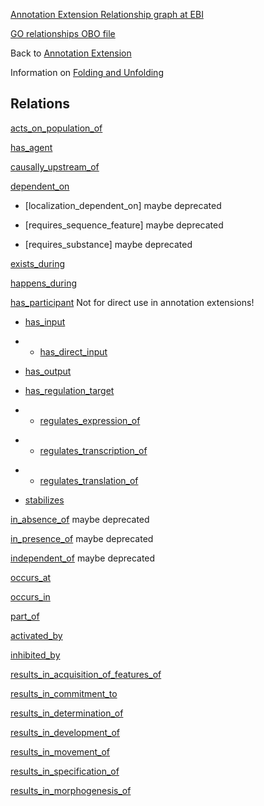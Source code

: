[Annotation Extension Relationship graph at EBI]

[GO relationships OBO file]

Back to [Annotation Extension]

Information on [Folding and Unfolding]

Relations
---------

[acts\_on\_population\_of](acts_on_population_of.md)

[has\_agent](has\_agent.md)

[causally\_upstream\_of](causally_upstream_of.md)

[dependent\_on](dependent_on.md)

-   [localization\_dependent\_on] maybe deprecated

<!-- -->

-   [requires\_sequence\_feature] maybe deprecated

<!-- -->

-   [requires\_substance] maybe deprecated

[exists\_during](exists_during.md)

[happens\_during](happens_during.md)

[has\_participant](has_participant.md) Not for direct use in annotation extensions!

-   [has\_input](has_input.md)

<!-- -->

-   -   [has\_direct\_input](has_direct_input.md)

<!-- -->

-   [has\_output](has_output.md)

<!-- -->

-   [has\_regulation\_target](has_regulation_target.md)

<!-- -->

-   -   [regulates\_expression\_of](regulates_expression_of.md)

<!-- -->

-   -   [regulates\_transcription\_of](regulates_transcription_of.md)

<!-- -->

-   -   [regulates\_translation\_of](regulates_translation_of.md)

<!-- -->

-   [stabilizes](stabilizes.md)

[in\_absence\_of](in_absence_of.md) maybe deprecated

[in\_presence\_of](in_presence_of.md) maybe deprecated

[independent\_of](independent_of.md) maybe deprecated

[occurs\_at](occurs_at.md)

[occurs\_in](occurs_in.md)

[part\_of](part_of.md)

[activated\_by](activated_by.md)

[inhibited\_by](inhibited_by.md)

[results\_in\_acquisition\_of\_features\_of](results_in_acquisition_of_features_of.md)

[results\_in\_commitment\_to](results_in_commitment_to.md)

[results\_in\_determination\_of](results_in_determination_of.md)

[results\_in\_development\_of](results_in_development_of.md)

[results\_in\_movement\_of](results_in_movement_of.md)

[results\_in\_specification\_of](results_in_specification_of.md)

[results\_in\_morphogenesis\_of](results_in_morphogenesis_of.md)

  [Annotation Extension Relationship graph at EBI]: http://www.ebi.ac.uk/QuickGO/AnnotationExtensionRelations.html
  [GO relationships OBO file]: http://viewvc.geneontology.org/viewvc/GO-SVN/trunk/ontology/extensions/gorel.obo?view=log
  [Annotation Extension]: http://wiki.geneontology.org/index.php/Annotation_Extension
  [Folding and Unfolding]: http://wiki.geneontology.org/index.php/Folding_and_Unfolding
